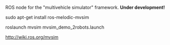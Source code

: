 ROS node for the "multivehicle simulator" framework. ****Under development!****

sudo apt-get install ros-melodic-mvsim

roslaunch mvsim mvsim_demo_2robots.launch



http://wiki.ros.org/mvsim